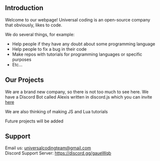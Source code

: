 ## Introduction

Welcome to our webpage!
Universal coding is an open-source company that obviously, likes to code.

We do several things, for example:
- Help people if they have any doubt about some programming language
- Help people to fix a bug in their code
- Make repos with tutorials for programming languages or specific purposes
- Etc...

## Our Projects

We are a brand new company, so there is not too much to see here.
We have a Discord Bot called Alexis written in discord.js which you can invite [here](https://discordapp.com/api/oauth2/authorize?client_id=679036215005020388&permissions=8&scope=bot)

We are also thinking of making JS and Lua tutorials

Future projects will be added

## Support

Email us: universalcodingteam@gmail.com  
Discord Support Server: https://discord.gg/gaueWqb
